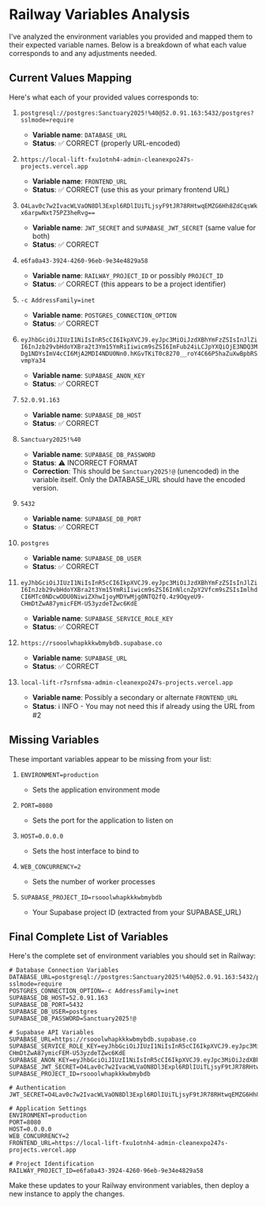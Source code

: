 # Railway Variables Analysis

I've analyzed the environment variables you provided and mapped them to their expected variable names. Below is a breakdown of what each value corresponds to and any adjustments needed.

## Current Values Mapping

Here's what each of your provided values corresponds to:

1. `postgresql://postgres:Sanctuary2025!%40@52.0.91.163:5432/postgres?sslmode=require`
   - **Variable name**: `DATABASE_URL`
   - **Status**: ✅ CORRECT (properly URL-encoded)

2. `https://local-lift-fxu1otnh4-admin-cleanexpo247s-projects.vercel.app`
   - **Variable name**: `FRONTEND_URL`
   - **Status**: ✅ CORRECT (use this as your primary frontend URL)

3. `O4Lav0c7w2IvacWLVaON8Dl3Expl6RDlIUiTLjsyF9tJR78RHtwqEMZG6Hh8ZdCqsWkx6arpwNxt75PZ3heRvg==`
   - **Variable name**: `JWT_SECRET` and `SUPABASE_JWT_SECRET` (same value for both)
   - **Status**: ✅ CORRECT

4. `e6fa0a43-3924-4260-96eb-9e34e4829a58`
   - **Variable name**: `RAILWAY_PROJECT_ID` or possibly `PROJECT_ID`
   - **Status**: ✅ CORRECT (this appears to be a project identifier)

5. `-c AddressFamily=inet`
   - **Variable name**: `POSTGRES_CONNECTION_OPTION`
   - **Status**: ✅ CORRECT

6. `eyJhbGciOiJIUzI1NiIsInR5cCI6IkpXVCJ9.eyJpc3MiOiJzdXBhYmFzZSIsInJlZiI6InJzb29vbHdoYXBra2t3Ym15YmRiIiwicm9sZSI6ImFub24iLCJpYXQiOjE3NDQ3MDg1NDYsImV4cCI6MjA2MDI4NDU0Nn0.hKGvTKiT0c8270__roY4C66P5haZuXwBpbRSvmpYa34`
   - **Variable name**: `SUPABASE_ANON_KEY`
   - **Status**: ✅ CORRECT

7. `52.0.91.163`
   - **Variable name**: `SUPABASE_DB_HOST`
   - **Status**: ✅ CORRECT

8. `Sanctuary2025!%40`
   - **Variable name**: `SUPABASE_DB_PASSWORD`
   - **Status**: ⚠️ INCORRECT FORMAT
   - **Correction**: This should be `Sanctuary2025!@` (unencoded) in the variable itself. Only the DATABASE_URL should have the encoded version.

9. `5432`
   - **Variable name**: `SUPABASE_DB_PORT`
   - **Status**: ✅ CORRECT

10. `postgres`
    - **Variable name**: `SUPABASE_DB_USER`
    - **Status**: ✅ CORRECT

11. `eyJhbGciOiJIUzI1NiIsInR5cCI6IkpXVCJ9.eyJpc3MiOiJzdXBhYmFzZSIsInJlZiI6InJzb29vbHdoYXBra2t3Ym15YmRiIiwicm9sZSI6InNlcnZpY2Vfcm9sZSIsImlhdCI6MTc0NDcwODU0NiwiZXhwIjoyMDYwMjg0NTQ2fQ.4z9OqyeU9-CHmDtZwA87ymicFEM-U53yzdeTZwc6KdE`
    - **Variable name**: `SUPABASE_SERVICE_ROLE_KEY`
    - **Status**: ✅ CORRECT

12. `https://rsooolwhapkkkwbmybdb.supabase.co`
    - **Variable name**: `SUPABASE_URL`
    - **Status**: ✅ CORRECT

13. `local-lift-r7srnfsma-admin-cleanexpo247s-projects.vercel.app`
    - **Variable name**: Possibly a secondary or alternate `FRONTEND_URL`
    - **Status**: ℹ️ INFO - You may not need this if already using the URL from #2

## Missing Variables

These important variables appear to be missing from your list:

1. `ENVIRONMENT=production`
   - Sets the application environment mode

2. `PORT=8080`
   - Sets the port for the application to listen on

3. `HOST=0.0.0.0`
   - Sets the host interface to bind to

4. `WEB_CONCURRENCY=2`
   - Sets the number of worker processes

5. `SUPABASE_PROJECT_ID=rsooolwhapkkkwbmybdb`
   - Your Supabase project ID (extracted from your SUPABASE_URL)

## Final Complete List of Variables

Here's the complete set of environment variables you should set in Railway:

```
# Database Connection Variables
DATABASE_URL=postgresql://postgres:Sanctuary2025!%40@52.0.91.163:5432/postgres?sslmode=require
POSTGRES_CONNECTION_OPTION=-c AddressFamily=inet
SUPABASE_DB_HOST=52.0.91.163
SUPABASE_DB_PORT=5432
SUPABASE_DB_USER=postgres
SUPABASE_DB_PASSWORD=Sanctuary2025!@

# Supabase API Variables
SUPABASE_URL=https://rsooolwhapkkkwbmybdb.supabase.co
SUPABASE_SERVICE_ROLE_KEY=eyJhbGciOiJIUzI1NiIsInR5cCI6IkpXVCJ9.eyJpc3MiOiJzdXBhYmFzZSIsInJlZiI6InJzb29vbHdoYXBra2t3Ym15YmRiIiwicm9sZSI6InNlcnZpY2Vfcm9sZSIsImlhdCI6MTc0NDcwODU0NiwiZXhwIjoyMDYwMjg0NTQ2fQ.4z9OqyeU9-CHmDtZwA87ymicFEM-U53yzdeTZwc6KdE
SUPABASE_ANON_KEY=eyJhbGciOiJIUzI1NiIsInR5cCI6IkpXVCJ9.eyJpc3MiOiJzdXBhYmFzZSIsInJlZiI6InJzb29vbHdoYXBra2t3Ym15YmRiIiwicm9sZSI6ImFub24iLCJpYXQiOjE3NDQ3MDg1NDYsImV4cCI6MjA2MDI4NDU0Nn0.hKGvTKiT0c8270__roY4C66P5haZuXwBpbRSvmpYa34
SUPABASE_JWT_SECRET=O4Lav0c7w2IvacWLVaON8Dl3Expl6RDlIUiTLjsyF9tJR78RHtwqEMZG6Hh8ZdCqsWkx6arpwNxt75PZ3heRvg==
SUPABASE_PROJECT_ID=rsooolwhapkkkwbmybdb

# Authentication
JWT_SECRET=O4Lav0c7w2IvacWLVaON8Dl3Expl6RDlIUiTLjsyF9tJR78RHtwqEMZG6Hh8ZdCqsWkx6arpwNxt75PZ3heRvg==

# Application Settings
ENVIRONMENT=production
PORT=8080
HOST=0.0.0.0
WEB_CONCURRENCY=2
FRONTEND_URL=https://local-lift-fxu1otnh4-admin-cleanexpo247s-projects.vercel.app

# Project Identification
RAILWAY_PROJECT_ID=e6fa0a43-3924-4260-96eb-9e34e4829a58
```

Make these updates to your Railway environment variables, then deploy a new instance to apply the changes.
